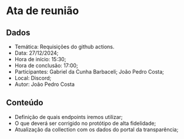 # Ata de reunião

## Dados

- Temática: Requisições do github actions.
- Data: 27/12/2024;
- Hora de início: 15:30;
- Hora de conclusão: 17:00;
- Participantes: Gabriel da Cunha Barbaceli; João Pedro Costa;
- Local: Discord;
- Autor: João Pedro Costa

## Conteúdo

- Definição de quais endpoints iremos utilizar;
- O que deverá ser corrigido no protótipo de alta fidelidade;
- Atualização da collection com os dados do portal da transparência;
